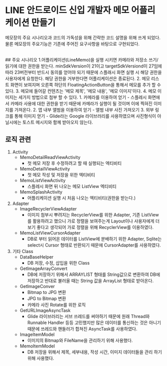 # LINE 안드로이드 신입 개발자 메모 어플리케이션 만들기

메모장의 주요 시나리오과 코드의 가독성을 위해 간략한 코드 설명을 위해 쓰게 되었다.
물론 메모장의 주요기능은 기존에 주어진 요구사항을 바탕으로 구현되었다.

<br/>
## 주요 시나리오
1.어플리케이션(LineMemo)을 실행 시키면 카메라와 저장소 쓰기/읽기에 대한 권한을 받는다.  minSdkVersion이 21이고 targetSdkVersiond이 27임에 따라 23버전부터 반드시 동의를 얻어야 되기 때문에 스플래시 화면 실행 시 해당 권한을 사용자에게 요청한다.  해당 권한을 거부한다면 어플리케이션은 종료된다.  
2. 메모 리스트 화면이 보여지며 오른쪽 하단의 FloatingActionButton을 통해서 메모를 추가 할 수 있다.  
3. 메모에 들어갈 컨텐츠는 '메모 제목', '메모 내용', '메모 이미지'이다.  
4. 메모 이미지는 세가지 방법으로 첨부 할 수 있다.  
   1. 카메라를 이용하여 얻기
      - 스플레시 화면에서 카메라 사용에 대한 권한을 받기 때문에 카메라가 실행이 될 것이며 이에 찍혀진 이미지를 가져온다.
   2. 앱 내부 앨범을 이용하여 얻기
      - 앨범 내부 사진 가져오기
   3. 외부 링크를 통해 이미지 얻기
      - Glide라는 Google 라이브러리를 사용하였으며 사진형식이 아닐시에는 토스트 메시지와 함께 받아오지 않는다.

<br/>

## 로직 관련

1. Activity
   - MemoDetailReadViewActivity
     - 첫 메모 저장 후 수정하려고 할 때 실행되는 엑티비티
   - MemoDetailViewActivity
     - 첫 메모 작성 및 저장을 위한 엑티비티
   - MemoListViewActivity
     - 스플레시 화면 뒤 나오는 메모 ListView 엑티비티
   - MemoSplashActivity
     - 어플리케이션 실행 시 처음 나오는 엑티비티(권한을 받는다.)
2. Adapter
   - ImageRecyclerViewAdapter
     - 이미지 첨부시 뿌려지는 RecyclerView를 위한 Adapter, 기존 ListView를 활용하려고 했으니 가로 정렬을 보여주는게 Layout이나 사용자에게 더 보기 좋다고 생각되어 가로 정렬을 위해 RecyclerView를 이용하였다.
   - MemoListViewCursorAdapter
     - DB로 부터 읽어온 데이터를 ListView에 분배하기 위한 Adapter, Sqlite는 select시 Cursor 형태로 반환되기 때문에 CursorAdapter를 사용하였다.
3. 기타 Class
   - DataBaseHelper
     - DB 저장, 수정, 삽입을 위한 Class
   - GetImageArrayConvert
     - DB에 저장하기 위해서 ARRAYLIST<Bitmap> 형태를 String값으로 변환하여 DB에 저장하고 반대로 불러올 때는 String 값을 ArrayList 형태로 받아온다.
   - GetImageConver
     - Bitmap to JPG 변환
     - JPG to Bitmap 변환
     - 카메라 사진 Rotate를 위한 로직
   - GetURLImageAsyncTask
     - Glide 라이브러리는 서브 쓰레드를 써야하기 때문에 원래 Thread와 Runnable Handler 등등 고민했지만 많은 데이터를 통신하는 것은 아니기 때문에 쓰레드와 핸들러가 합쳐진 AsyncTask를 사용하였다.
   - ImageItemModel
     - 이미지의 Bitmap와 FileName을 관리하기 위해 사용했다.
   - MemoItemModel
     - DB 저장을 위해서 제목, 세부내용, 작성 시간, 이미지 데이터들을 관리 하기 위해 사용했다.
